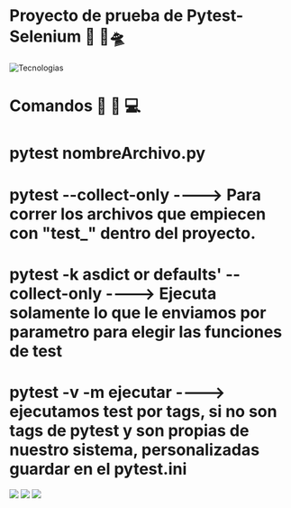 # Proyecto de prueba de Pytest-Selenium 🐍 🚀🛸

<img src="C:\Users\marti\OneDrive\Escritorio\Null\Social Club\Python\pytest -selenium-python.png" title="Tecnologias"/>

# Comandos 👨 🏻 ‍💻

# pytest nombreArchivo.py
# pytest --collect-only ----> Para correr los archivos que empiecen con "test_" dentro del proyecto.
# pytest -k asdict or defaults' --collect-only ----> Ejecuta solamente lo que le enviamos por parametro para elegir las funciones de test
# pytest -v -m ejecutar ----> ejecutamos test por tags, si no son tags de pytest y son propias de nuestro sistema, personalizadas guardar en el pytest.ini

<img src="C:\Users\marti\OneDrive\Escritorio\Null\Social Club\Python\marcas propias para correr pytest.ini"/>

<img src="C:\Users\marti\OneDrive\Escritorio\Null\Social Club\Python\marca sobre la funcion de test.JPG"/>

<img src="C:\Users\marti\OneDrive\Escritorio\Null\Social Club\Python\error como se ve, solo se tiene que modificar el expected.JPG"/>


